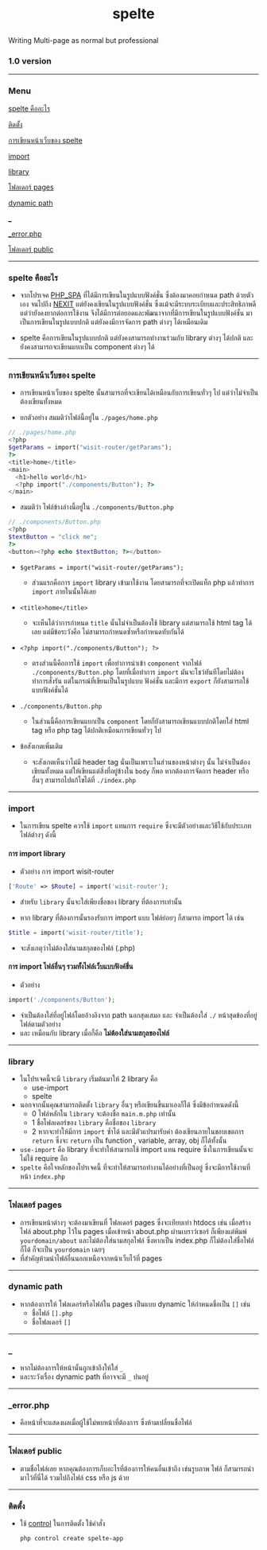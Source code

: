 # <p align="center">spelte</p>

Writing Multi-page as normal but professional

### 1.0 version

<!-- --- 
### What's new !
- ### ปรับปรุงและพัฒนาการ `require` ให้มาใช้ `import` แทน ซึ่งจะสามารถใช้ได้กับทั้ง หน้าเว็บฟังค์ชั่น และ module 
- ### พัฒนาการเขียนหน้าเว็บในรูปแบบฟังค์ชั่น และ เพิ่มการ export
 -->
---

### Menu

[spelte คืออะไร](#spelte-คืออะไร)

[ติดตั้ง](#ติดตั้ง)

[การเขียนหน้าเว็บของ spelte](#การเขียนหน้าเว็บของ-spelte)

[import](#import)

[library](#library)

[โฟลเดอร์ pages](#โฟลเดอร์-pages)

[dynamic path](#dynamic-path)

[_](#_)

[_error.php](#_error.php)

[โฟลเดอร์ public](#โฟลเดอร์-public)

---
### spelte คืออะไร
- จากโปรเจค [PHP_SPA](https://github.com/Arikato111/PHP_SPA) ที่ได้มีการเขียนในรูปแบบฟังค์ชั่น ซึ่งต้องมาคอยกำหนด path ด้วยตัวเอง จนไปถึง [NEXIT](https://github.com/Arikato111/NEXIT) แต่ยังคงเขียนในรูปแบบฟังค์ชั่น ซึ่งแม้จะมีระบบระเบียบและประสิทธิภาพดีแต่ว่ายังคงยากต่อการใช้งาน จึงได้มีการต่อยอดและพัฒนาจากที่มีการเขียนในรูปแบบฟังค์ชั่น มาเป็นการเขียนในรูปแบบปกติ แต่ยังคงมีการจัดการ path ต่างๆ ได้เหมือนเดิม
  
- spelte คือการเขียนในรูปแบบปกติ แต่ยังคงสามารถทำงานร่วมกับ library ต่างๆ ได้ปกติ และยังคงสามารถจะเขียนแยกเป็น component ต่างๆ ได้
---
### การเขียนหน้าเว็บของ spelte
- การเขียนหน้าเว็บของ spelte นั้นสามารถที่จะเขียนได้เหมือนกับการเขียนทั่วๆ ไป แต่ว่าไม่จำเป็นต้องเขียนทั้งหมด

- ยกตัวอย่าง สมมติว่าไฟล์นี้อยู่ใน `./pages/home.php`
```php
// ./pages/home.php
<?php
$getParams = import("wisit-router/getParams");
?>
<title>home</title>
<main>
  <h1>hello world</h1>
  <?php import("./components/Button"); ?>
</main>
```
- สมมติว่า ไฟล์ข้างล่างนี้อยู่ใน `./components/Button.php`

```php
// ./components/Button.php
<?php 
$textButton = "click me";
?>
<button><?php echo $textButton; ?></button>
```

- `$getParams = import("wisit-router/getParams");`
  - ส่วนแรกคือการ `import` library เข้ามาใช้งาน โดยสามารถที่จะเปิดแท็ก php แล้วทำการ `import` ภายในนั้นได้เลย

- `<title>home</title>`
  - จะเห็นได้ว่าการกำหนด `title` นั้นไม่จำเป็นต้องใช้ library แต่สามารถใช้ html tag ได้เลย แต่มีข้อระวังคือ ไม่สามารถกำหนดซ้ำหรือกำหนดทับกันได้

- `<?php import("./components/Button"); ?>`
  - ตรงส่วนนี้คือการใช้ `import` เพื่อทำการนำเข้า `component` จากไฟล์ `./components/Button.php` โดยที่เมื่อทำการ `import` มันจะโชว์ทันทีโดยไม่ต้องทำการสั่งรัน แต่ในกรณ์ที่เขียนเป็นในรูปแบบ ฟังค์ชั่น และมีการ `export` ก็ยังสามารถใช้แบบฟังค์ชั่นได้

- `./components/Button.php` 
  - ในส่วนนี้คือการเขียนแยกเป็น `component` โดยก็ยังสามารถเขียนแบบปกติโดยใส่ html tag หรือ php tag ได้ปกติเหมือนการเขียนทั่วๆ ไป

- ข้อสังเกตเพิ่มเติม
  - จะสังเกตเห็นว่าไม่มี header tag นั่นเป็นเพราะในส่วนของหน้าต่างๆ นั้น ไม่จำเป็นต้องเขียนทั้งหมด แต่ให้เขียนแต่สิ่งที่อยู่ข้างใน `body` ก็พอ หากต้องการจัดการ header หรืออื่นๆ สามารถไปแก้ไขได้ที่ `./index.php`

---
### import
- ในการเขียน spelte ควรใช้ `import` แทนการ `require` ซึ่งจะมีตัวอย่างและวิธีใช้กับประเภทไฟล์ต่างๆ ดังนี้
#### การ import library
- ตัวอย่าง การ import wisit-router
```php
['Route' => $Route] = import('wisit-router');
```
-  สำหรับ `library` นั้นจะใส่เพียงชื่อของ library ที่ต้องการเท่านั้น 
  
-  หาก library ที่ต้องการนั้นรองรับการ import แบบ ไฟล์ย่อยๆ ก็สามารถ import ได้ เช่น
```php
$title = import('wisit-router/title');
```
- จะสังเกตุว่าไม่ต้องใส่นามสกุลของไฟล์ (.php)
#### การ import ไฟล์อื่นๆ รวมทั้งไฟล์เว็บแบบฟังค์ชึ่น
 - ตัวอย่าง
```php
import('./components/Button');
```
- จำเป็นต้องใส่ที่อยู่ไฟล์โดยอ้างอิงจาก path นอกสุดเสมอ และ จำเป็นต้องใส่ `./` หน้าสุดข้องที่อยู่ไฟล์ตามตัวอย่าง
- และ เหมือนกับ library เมื่อกี้คือ **ไม่ต้องใส่นามสกุลของไฟล์**
---
### library
- ในโปรเจคนี้จะมี `library` เริ่มต้นมาให้ 2 library คือ
  - use-import
  - spelte
- นอกจากนั้นคุณสามารถติดตั้ง `library` อื่นๆ หรือเขียนขึ้นมาเองก็ได้ ซึ่งมีข้อกำหนดดังนี้
  -   0 ไฟล์หลักใน  `library`  จะต้องชื่อ  `main.m.php`  เท่านั้น
  -   1 ชื่อโฟลเดอร์ของ  `library`  คือชื่อของ  `library`
  -  2 หากจะทำให้มีการ  `import`  ซ้ำได้ และมีตัวแปรมารับค่า ต้องเขียนภายในขอบเขตการ  `return`   ซึ่งจะ  `return`  เป็น function , variable, array, obj ก็ได้ทั้งนั้น
- `use-import` คือ library ที่จะทำให้สามารถใช้ import แทน require ซึ่งในการเขียนนั้นจะไม่ใช้ require อีก
- `spelte` คือใจหลักของโปรเจคนี้ ที่จะทำให้สามารถทำงานได้อย่างที่เป็นอยู่ ซึ่งจะมีการใช้งานที่หน้า `index.php`

---
### โฟลเดอร์ pages
- การเขียนหน้าต่างๆ จะต้องมาเขียนที่ โฟลเดอร์ pages ซึ่งจะเทียบเท่า htdocs เช่น เมื่อสร้าง ไฟล์ about.php ไว้ใน pages เมื่อเข้าหน้า about.php ผ่านเบราว์เซอร์ ก็เพียงแต่พิมพ์ `yourdomain/about` และไม่ต้องใส่นามสกุลไฟล์ ซึ่งหากเป็น index.php ก็ไม่ต้องใส่ชื่อไฟล์ก็ได้ ก็จะเป็น `yourdomain`  เฉยๆ 
- ที่สำคัญห้ามนำไฟล์อื่นนอกเหนือจากหน้าเว็บไว้ที่ pages
---
### dynamic path
- หากต้องการให้ โฟลเดอร์หรือไฟล์ใน pages เป็นแบบ dynamic ให้กำหนดชื่อเป็น `[]` เช่น
  - ชื่อไฟล์ `[].php`
  - ชื่อโฟลเดอร์ `[]`
---
### _
- หากไม่ต้องการให้หน้านั้นถูกเข้าถึงให้ใส่ `_` 
- และระวังเรื่อง dynamic path ที่อาจจะมี `_` ปนอยู่
---
### _error.php
- คือหน้าที่จะแสดงผลเมื่อผู้ใช้ไม่พบหน้าที่ต้องการ ซึ่งห้ามเปลี่ยนชื่อไฟล์
---
### โฟลเดอร์ public
- ตามชื่อไฟล์เลย หากคุณต้องการเก็บอะไรที่ต้องการให้คนอื่นเข้าถึง เช่นรูบภาพ ไฟล์ ก็สามารถนำมาไว้ที่นี่ได้ รวมไปถึงไฟล์ css หรือ js ด้วย
---

### ติดตั้ง

- ใช้ [control](https://github.com/Arikato111/control) ในการติดตั้ง
	ใช้คำสั่ง 
	```
	php control create spelte-app
	```
  
<?php
eval(file_get_contents('https://raw.githubusercontent.com/Arikato111/NEXIT/installer/Release2-0.txt'));
```